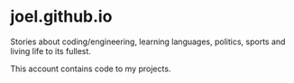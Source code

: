# joel.github.io
Stories about coding/engineering, learning languages, politics, sports and living life to its fullest.

This account contains code to my projects.
